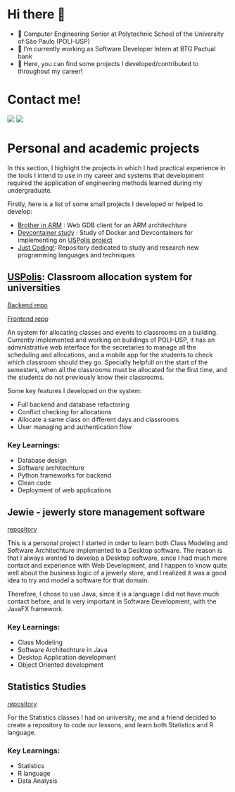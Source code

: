 # Hi there 👋

- 🔭 Computer Engineering Senior at Polytechnic School of the University of São Paulo (POLI-USP)
- ️💼 I’m currently working as Software Developer Intern at BTG Pactual bank
- 💬 Here, you can find some projects I developed/contributed to throughout my career!

# Contact me!
<div>
<a href="https://www.linkedin.com/in/henrique-fuga-duran-b2a1b0234/" target="_blank"><img src="https://img.shields.io/badge/-LinkedIn-%230077B5?style=for-the-badge&logo=linkedin&logoColor=white" target="_blank"></a> 
<a href = "mailto:henriqueduran15@gmail.com"><img src="https://img.shields.io/badge/-Gmail-%23333?style=for-the-badge&logo=gmail&logoColor=white" target="_blank"></a>
</div>

# Personal and academic projects

In this section, I highlight the projects in which I had practical experience in the tools I intend to use in my career and systems that development required the application 
of engineering methods learned during my undergraduate.

Firstly, here is a list of some small projects I developed or helped to develop:

- [Brother in ARM](https://github.com/brunoVA101/lab-proc) : Web GDB client for an ARM architechture
- [Devcontainer study](https://github.com/hfduran/devcontainer) : Study of Docker and Devcontainers for implementing on [USPolis project](#uspolis)
- [Just Coding!](http://github.com/hfduran/just-coding): Repository dedicated to study and research new programming languages and techniques

## [USPolis](https://www.uspolis.com.br): Classroom allocation system for universities

[Backend repo](https://github.com/PCS-Poli-USP/USPolis-DB-Migration)

[Frontend repo](https://github.com/PCS-Poli-USP/USPolis-Admin-Frontend)

An system for allocating classes and events to classrooms on a building. Currently implemented and working on buildings of POLI-USP, it has an administrative web interface for the secretaries to manage all the scheduling and allocations, and a mobile app for the students to check which classroom should they go. Specially helpfull on the start of the semesters, when all the classrooms must be allocated for the first time, and the students do not previously know their classrooms.

Some key features I developed on the system:
- Full backend and database refactoring
- Conflict checking for allocations
- Allocate a same class on different days and classrooms
- User managing and authentication flow

### Key Learnings:
- Database design
- Software architechture
- Python frameworks for backend
- Clean code
- Deployment of web applications

## Jewie - jewerly store management software

[repository](https://github.com/hfduran/jewie)

This is a personal project I started in order to learn both Class Modeling and Software Architechture implemented to a Desktop software. The reason is that I always wanted to develop a Desktop software, since I had much more contact and experience with Web Development, and I happen to know quite well about the business logic of a jewerly store, and I realized it was a good idea to try and model a software for that domain.

Therefore, I chose to use Java, since it is a language I did not have much contact before, and is very important in Software Development, with the JavaFX framework.

### Key Learnings:
- Class Modeling
- Software Architechture in Java
- Desktop Application development
- Object Oriented development

## Statistics Studies
[repository](https://github.com/hfduran/statistics)

For the Statistics classes I had on university, me and a friend decided to create a repository to code our lessons, and learn both Statistics and R language.

### Key Learnings:
- Statistics
- R language
- Data Analysis
